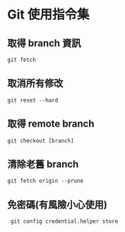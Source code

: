 # Git 使用指令集

## 取得 branch 資訊
`git fetch`

## 取消所有修改
`git reset --hard`

## 取得 remote branch
`git checkout [branch]`

## 清除老舊 branch 
`git fetch origin --prune`


## 免密碼(有風險小心使用)
` git config credential.helper store`

